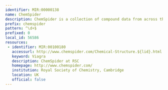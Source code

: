```yaml
---
identifier: MIR:00000138
name: ChemSpider
description: ChemSpider is a collection of compound data from across the web, which aggregates chemical structures and their associated information into a single searchable repository entry. These entries are supplemented with additional properties, related information and links back to original data sources.
prefix: chemspider
pattern: ^\d+$
prefixed: 0
local_id: 56586
resources:
 - identifier: MIR:00100180
   accessurl: http://www.chemspider.com/Chemical-Structure.${lid}.html
   keyword: Viagra
   description: ChemSpider at RSC
   homepage: http://www.chemspider.com/
   institution: Royal Society of Chemistry, Cambridge
   location: UK
   official: false
---
```

